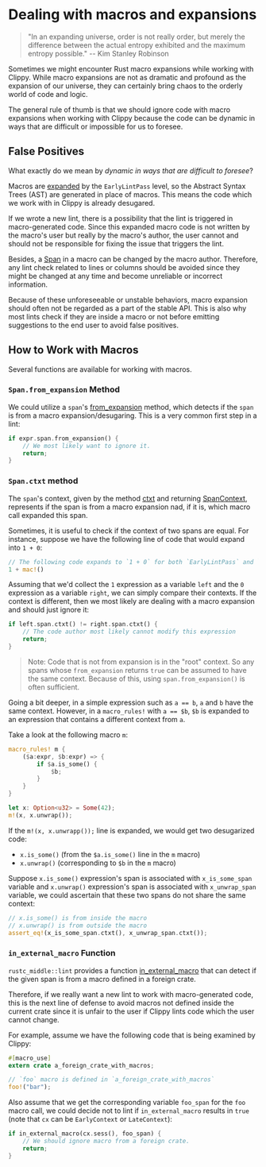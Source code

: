 # Dealing with macros and expansions

> "In an expanding universe, order is not really order,
> but merely the difference between the actual entropy exhibited and
> the maximum entropy possible."
> -- Kim Stanley Robinson

Sometimes we might encounter Rust macro expansions while working with Clippy.
While macro expansions are not as dramatic and profound as the expansion
of our universe, they can certainly bring chaos to the orderly world
of code and logic.

The general rule of thumb is that we should ignore code with macro
expansions when working with Clippy because the code can be dynamic
in ways that are difficult or impossible for us to foresee.

## False Positives

What exactly do we mean by _dynamic in ways that are difficult to foresee_?

Macros are [expanded][expansion] by the `EarlyLintPass` level,
so the Abstract Syntax Trees (AST) are generated in place of macros.
This means the code which we work with in Clippy is already desugared.

If we wrote a new lint, there is a possibility that the lint is
triggered in macro-generated code. Since this expanded macro code
is not written by the macro's user but really by the macro's author,
the user cannot and should not be responsible for fixing the issue
that triggers the lint.

Besides, a [Span] in a macro can be changed by the macro author.
Therefore, any lint check related to lines or columns should be
avoided since they might be changed at any time and become unreliable
or incorrect information.

Because of these unforeseeable or unstable behaviors, macro expansion
should often not be regarded as a part of the stable API.
This is also why most lints check if they are inside a macro or not
before emitting suggestions to the end user to avoid false positives.

## How to Work with Macros

Several functions are available for working with macros.

### `Span.from_expansion` Method

We could utilize a `span`'s [from_expansion] method, which
detects if the `span` is from a macro expansion/desugaring.
This is a very common first step in a lint:

```rust
if expr.span.from_expansion() {
    // We most likely want to ignore it.
    return;
}
```

### `Span.ctxt` method

The `span`'s context, given by the method [ctxt] and returning [SpanContext],
represents if the span is from a macro expansion nad, if it is, which
macro call expanded this span.

Sometimes, it is useful to check if the context of two spans are equal.
For instance, suppose we have the following line of code that would
expand into `1 + 0`:

```rust
// The following code expands to `1 + 0` for both `EarlyLintPass` and `lateLintPass`
1 + mac!()
```

Assuming that we'd collect the `1` expression as a variable `left`
and the `0` expression as a variable `right`, we can simply compare
their contexts. If the context is different, then we most likely
are dealing with a macro expansion and should just ignore it:

```rust
if left.span.ctxt() != right.span.ctxt() {
    // The code author most likely cannot modify this expression
    return;
}
```

> Note: Code that is not from expansion is in the "root" context.
> So any spans whose `from_expansion` returns `true` can be assumed
> to have the same context. Because of this, using `span.from_expansion()`
> is often sufficient.

Going a bit deeper, in a simple expression such as `a == b`,
`a` and `b` have the same context.
However, in a `macro_rules!` with `a == $b`, `$b` is expanded to
an expression that contains a different context from `a`.

Take a look at the following macro `m`:

```rust
macro_rules! m {
    ($a:expr, $b:expr) => {
        if $a.is_some() {
            $b;
        }
    }
}

let x: Option<u32> = Some(42);
m!(x, x.unwrap());
```

If the `m!(x, x.unwrapp());` line is expanded, we would get two desugarized
code:

- `x.is_some()` (from the `$a.is_some()` line in the `m` macro)
- `x.unwrap()` (corresponding to `$b` in the `m` macro)

Suppose `x.is_some()` expression's span is associated with `x_is_some_span` variable
and `x.unwrap()` expression's span is associated with `x_unwrap_span` variable,
we could ascertain that these two spans do not share the same context:

```rust
// x.is_some() is from inside the macro
// x.unwrap() is from outside the macro
assert_eq!(x_is_some_span.ctxt(), x_unwrap_span.ctxt());
```

### `in_external_macro` Function

`rustc_middle::lint` provides a function [in_external_macro] that can
detect if the given span is from a macro defined in a foreign crate.

Therefore, if we really want a new lint to work with macro-generated code,
this is the next line of defense to avoid macros not defined inside
the current crate since it is unfair to the user if Clippy lints code
which the user cannot change.

For example, assume we have the following code that is being examined
by Clippy:

```rust
#[macro_use]
extern crate a_foreign_crate_with_macros;

// `foo` macro is defined in `a_foreign_crate_with_macros`
foo!("bar");
```

Also assume that we get the corresponding variable `foo_span` for the
`foo` macro call, we could decide not to lint if `in_external_macro`
results in `true` (note that `cx` can be `EarlyContext` or `LateContext`):

```rust
if in_external_macro(cx.sess(), foo_span) {
    // We should ignore macro from a foreign crate.
    return;
}
```

[ctxt]: https://doc.rust-lang.org/stable/nightly-rustc/rustc_span/struct.Span.html#method.ctxt
[expansion]: https://rustc-dev-guide.rust-lang.org/macro-expansion.html#expansion-and-ast-integration
[from_expansion]: https://doc.rust-lang.org/stable/nightly-rustc/rustc_span/struct.Span.html#method.from_expansion
[in_external_macro]: https://doc.rust-lang.org/stable/nightly-rustc/rustc_middle/lint/fn.in_external_macro.html
[Span]: https://doc.rust-lang.org/stable/nightly-rustc/rustc_span/struct.Span.html
[SpanContext]: https://doc.rust-lang.org/stable/nightly-rustc/rustc_span/hygiene/struct.SyntaxContext.html
